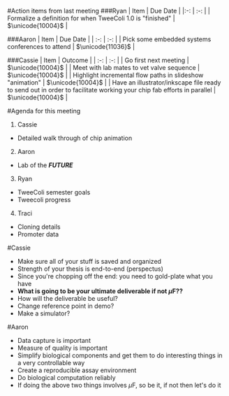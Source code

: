 #Action items from last meeting
###Ryan
| Item | Due Date |
|:-: | :-: |
| Formalize a definition for when TweeColi 1.0 is "finished" | $\unicode{10004}$ |

###Aaron
| Item | Due Date |
| :-: | :-: |
| Pick some embedded systems conferences to attend | $\unicode{11036}$ |

###Cassie
| Item | Outcome |
| :-: | :-: |
| Go first next meeting | $\unicode{10004}$ |
| Meet with lab mates to vet valve sequence | $\unicode{10004}$ |
| Highlight incremental flow paths in slideshow "animation" | $\unicode{10004}$ |
| Have an illustrator/inkscape file ready to send out in order to facilitate working your chip fab efforts in parallel |  $\unicode{10004}$ |

#Agenda for this meeting
1. Cassie
 - Detailed walk through of chip animation
2. Aaron
 - Lab of the **_FUTURE_**
3. Ryan
 - TweeColi semester goals
 - Tweecoli progress
4. Traci
 - Cloning details
 - Promoter data

#Cassie
- Make sure all of your stuff is saved and organized
- Strength of your thesis is end-to-end (perspectus)
- Since you're chopping off the end: you need to gold-plate what you have
 - **What is going to be your ultimate deliverable if not $\mu$F??**
 - How will the deliverable be useful?
 - Change reference point in demo?
 - Make a simulator?

#Aaron
- Data capture is important
- Measure of quality is important
- Simplify biological components and get them to do interesting things in a very controllable way 
- Create a reproducible assay environment
- Do biological computation reliably
- If doing the above two things involves $\mu$F, so be it, if not then let's do it

